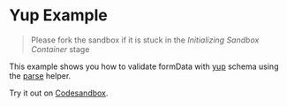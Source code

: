 # Yup Example

> Please fork the sandbox if it is stuck in the _Initializing Sandbox Container_ stage

This example shows you how to validate formData with [yup](https://github.com/jquense/yup) schema using the [parse](/packages/conform-yup/README.md#parse) helper.

<!-- sandbox src="/examples/yup?module=/app/routes/index.tsx" -->

Try it out on [Codesandbox](https://codesandbox.io/s/github/edmundhung/conform/tree/main/examples/yup?file=/app/routes/index.tsx).

<!-- /sandbox -->
